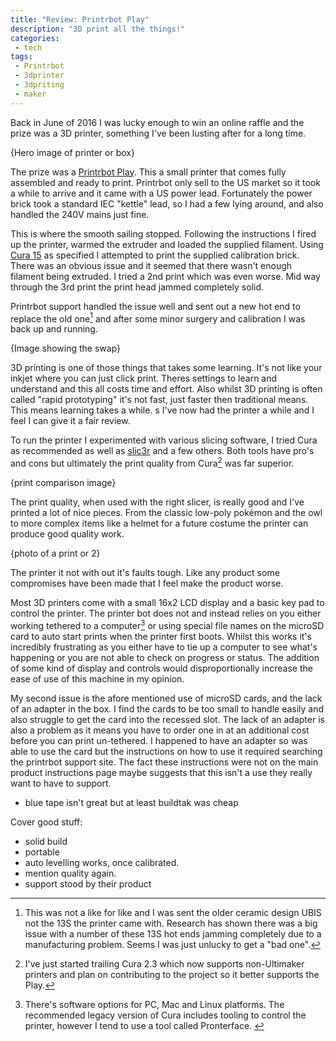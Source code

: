 ```yaml
---
title: "Review: Printrbot Play"
description: "3D print all the things!"
categories:
 - tech
tags:
 - Printrbot
 - 3dprinter
 - 3dpriting
 - maker
---
```

Back in June of 2016 I was lucky enough to win an online raffle and the prize was a 3D printer, something I've been lusting after for a long time.

{Hero image of printer or box}

The prize was a [Printrbot Play][pbp].  This a small printer that comes fully assembled and ready to print.  Printrbot only sell to the US market so it took a while to arrive and it came with a US power lead.  Fortunately the power brick took a standard IEC "kettle" lead, so I had a few lying around, and also handled the 240V mains just fine.

This is where the smooth sailing stopped.  Following the instructions I fired up the printer, warmed the extruder and loaded the supplied filament.  Using [Cura 15][cura] as specified I attempted to print the supplied calibration brick. There was an obvious issue and it seemed that there wasn't enough filament being extruded.  I tried a 2nd print which was even worse.  Mid way through the 3rd print the print head jammed completely solid.

Printrbot support handled the issue well and sent out a new hot end to replace the old one[^pbp1] and after some minor surgery and calibration I was back up and running.

{Image showing the swap}

3D printing is one of those things that takes some learning.  It's not like your inkjet where you can just click print.  Theres settings to learn and understand and this all costs time and effort.  Also whilst 3D printing is often called "rapid prototyping" it's not fast, just faster then traditional means.  This means learning takes a while.
s
I've now had the printer a while and I feel I can give it a fair review.  

To run the printer I experimented with various slicing software, I tried Cura as recommended as well as [slic3r] and a few others.  Both tools have pro's and cons but ultimately the print quality from Cura[^pbp2] was far superior.

{print comparison image}

The print quality, when used with the right slicer, is really good and I've printed a lot of nice pieces.  From the classic low-poly pokémon and the owl to more complex items like a helmet for a future costume the printer can produce good quality work.

{photo of a print or 2}

The printer it not with out it's faults tough.  Like any product some compromises have been made that I feel make the product worse.

Most 3D printers come with a small 16x2 LCD display and a basic key pad to control the printer.  The printer bot does not and instead relies on you either working tethered to a computer[^pbp3] or using special file names on the microSD card to auto start prints when the printer first boots.  Whilst this works it's incredibly frustrating as you either have to tie up a computer to see what's happening or you are not able to check on progress or status.  The addition of some kind of display and controls would disproportionally increase the ease of use of this machine in my opinion.

My second issue is the afore mentioned use of microSD cards, and the lack of an adapter in the box.  I find the cards to be too small to handle easily and also struggle to get the card into the recessed slot.  The lack of an adapter is also a problem as it means you have to order one in at an additional cost before you can print un-tethered.  I happened to have an adapter so was able to use the card but the instructions on how to use it required searching the printrbot support site.  The fact these instructions were not on the main product instructions page maybe suggests that this isn't a use they really want to have to support.


* blue tape isn't great but at least buildtak was cheap

Cover good stuff:
* solid build
* portable
* auto levelling works, once calibrated.
* mention quality again.
* support stood by their product

[pbp]: https://printrbot.com/shop/assembled-printrbot-play/
[cura]: https://ultimaker.com/en/products/cura-software/list
[slic3r]: http://slic3r.org/

[^pbp1]: This was not a like for like and I was sent the older ceramic design UBIS not the 13S the printer came with.  Research has shown there was a big issue with a number of these 13S hot ends jamming completely due to a manufacturing problem.  Seems I was just unlucky to get a "bad one".
[^pbp2]: I've just started trailing Cura 2.3 which now supports non-Ultimaker printers and plan on contributing to the project so it better supports the Play.
[^pbp3]: There's software options for PC, Mac and Linux platforms.  The recommended legacy version of Cura includes tooling to control the printer, however I tend to use a tool called Pronterface.
 
